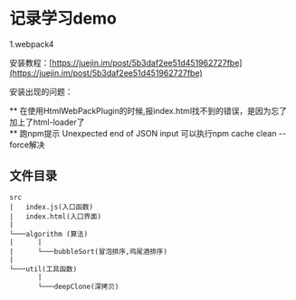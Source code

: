 # 记录学习demo

1.webpack4 

安装教程：[https://juejin.im/post/5b3daf2ee51d451962727fbe](https://juejin.im/post/5b3daf2ee51d451962727fbe)

安装出现的问题：  

** 在使用HtmlWebPackPlugin的时候,报index.html找不到的错误，是因为忘了加上了html-loader了  
** 跑npm提示 Unexpected end of JSON input 可以执行npm cache clean --force解决

## 文件目录  
```
src
|   index.js(入口函数)
|   index.html(入口界面)
|  
└───algorithm (算法)  
|      |
|      └───bubbleSort(冒泡排序,鸡尾酒排序)
|  
└───util(工具函数)
       |
       └───deepClone(深拷贝)